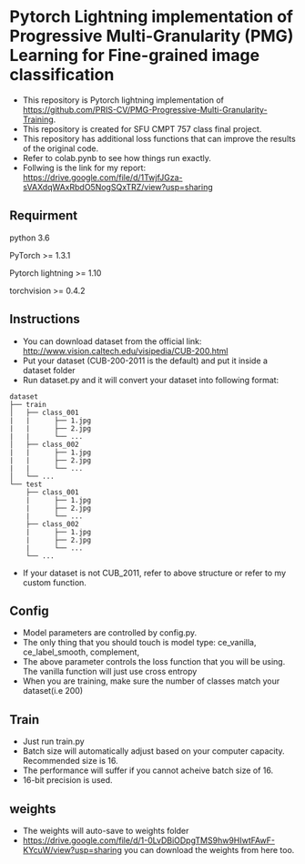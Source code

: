 # Pytorch Lightning implementation of Progressive Multi-Granularity (PMG) Learning for Fine-grained image classification

- This repository is Pytorch lightning implementation of https://github.com/PRIS-CV/PMG-Progressive-Multi-Granularity-Training.
- This repository is created for SFU CMPT 757 class final project. 
- This repository has additional loss functions that can improve the results of the original code. 
- Refer to colab.pynb to see how things run exactly. 
- Follwing is the link for my report: https://drive.google.com/file/d/1TwjfJGza-sVAXdqWAxRbdO5NogSQxTRZ/view?usp=sharing

## Requirment

python 3.6

PyTorch >= 1.3.1

Pytorch lightning >= 1.10 

torchvision >= 0.4.2

## Instructions

- You can download dataset from the official link: http://www.vision.caltech.edu/visipedia/CUB-200.html
- Put your dataset (CUB-200-2011 is the default) and put it inside a dataset folder
- Run dataset.py and it will convert your dataset into following format:

```
dataset
├── train
│   ├── class_001
|   |      ├── 1.jpg
|   |      ├── 2.jpg
|   |      └── ...
│   ├── class_002
|   |      ├── 1.jpg
|   |      ├── 2.jpg
|   |      └── ...
│   └── ...
└── test
    ├── class_001
    |      ├── 1.jpg
    |      ├── 2.jpg
    |      └── ...
    ├── class_002
    |      ├── 1.jpg
    |      ├── 2.jpg
    |      └── ...
    └── ...

```

- If your dataset is not CUB_2011, refer to above structure or refer to my custom function. 

## Config 

- Model parameters are controlled by config.py. 
- The only thing that you should touch is  model type: ce_vanilla, ce_label_smooth, complement,
- The above parameter controls the loss function that you will be using. The vanilla function will just use cross entropy
- When you are training, make sure the number of classes match your dataset(i.e 200)

## Train
- Just run train.py
- Batch size will automatically adjust based on your computer capacity. Recommended size is 16.
- The performance will suffer if you cannot acheive batch size of 16.
- 16-bit precision is used. 

## weights

- The weights will auto-save to weights folder
- https://drive.google.com/file/d/1-0LvDBiODpgTMS9hw9HIwtFAwF-KYcuW/view?usp=sharing you can download the weights from here too. 
